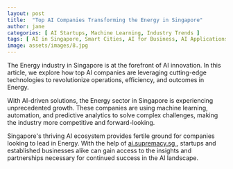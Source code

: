 ```yaml
---
layout: post
title:  "Top AI Companies Transforming the Energy in Singapore"
author: jane
categories: [ AI Startups, Machine Learning, Industry Trends ]
tags: [ AI in Singapore, Smart Cities, AI for Business, AI Applications ]
image: assets/images/8.jpg
---
```


The Energy industry in Singapore is at the forefront of AI innovation. In this article, we explore how top AI companies are leveraging cutting-edge technologies to revolutionize operations, efficiency, and outcomes in Energy.

With AI-driven solutions, the Energy sector in Singapore is experiencing unprecedented growth. These companies are using machine learning, automation, and predictive analytics to solve complex challenges, making the industry more competitive and forward-looking.

Singapore's thriving AI ecosystem provides fertile ground for companies looking to lead in Energy. With the help of <a href="https://ai.supremacy.sg" target="_blank"> ai.supremacy.sg </a>, startups and established businesses alike can gain access to the insights and partnerships necessary for continued success in the AI landscape.
